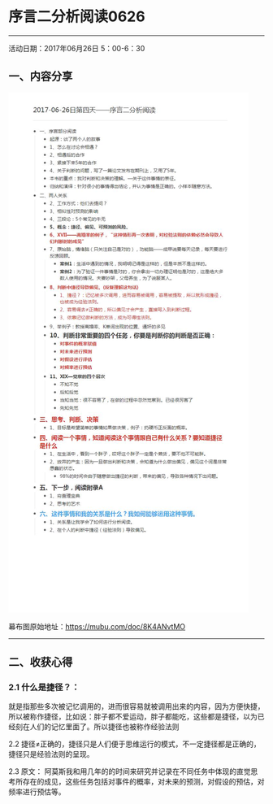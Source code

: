 # 序言二分析阅读0626
**********
活动日期：2017年06月26日 5：00-6：30
## 一、内容分享

![](./_image/2017-06-26日第四天——序言二分析阅读_爱奇艺.jpg)



幕布图原始地址：<https://mubu.com/doc/8K4ANvtMO>

******

## 二、收获心得


### **2.1 什么是捷径？**：
就是指那些多次被记忆调用的，进而很容易就被调用出来的内容，因为方便快捷，所以被称作捷径，比如说：胖子都不爱运动，胖子都能吃，这些都是捷径，以为已经刻在人们的记忆里面了。所以捷径也被称作经验法则


2.2 捷径≠正确的，捷径只是人们便于思维运行的模式，不一定捷径都是正确的，捷径只是经验法则的呈现。

2.3 原文：
阿莫斯我和用几年的的时间来研究并记录在不同任务中体现的直觉思考所存在的成见，这些任务包括对事件的概率，对未来的预测，对假设的预估，对频率进行预估等。







